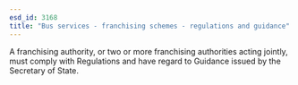 ```yaml
---
esd_id: 3168
title: "Bus services - franchising schemes - regulations and guidance"
---
```


A franchising authority, or two or more franchising authorities acting jointly, must comply with Regulations and have regard to Guidance issued by the Secretary of State.

